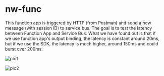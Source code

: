 # nw-func

This function app is triggered by HTTP (from Postman) and send a new message (with session ID) to service bus. The goal is to test the latency between Function App and Service Bus.
What we have found out is that if we use function app's output binding, the latency is constant around 20ms, 
but if we use the SDK, the latency is much higher, around 150ms and could burst over 200ms.

![pic1](https://user-images.githubusercontent.com/15071173/140669043-dd330ee9-25ba-47d2-81bc-c85de2cae77a.png)

![pic2](https://user-images.githubusercontent.com/15071173/140669050-9a508ace-0872-4a48-887e-7ceffc9deb8e.png)
